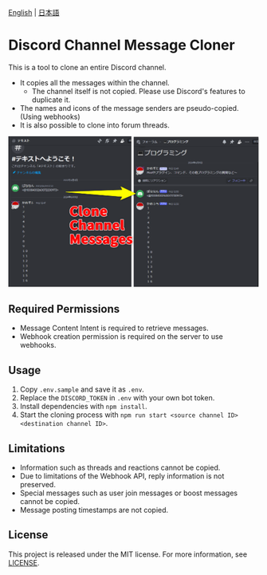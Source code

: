 [English](README.md) | [日本語](README_ja.md)

# Discord Channel Message Cloner

This is a tool to clone an entire Discord channel.
- It copies all the messages within the channel.
  - The channel itself is not copied. Please use Discord's features to duplicate it.
- The names and icons of the message senders are pseudo-copied. (Using webhooks)
- It is also possible to clone into forum threads.

![スクリーンショット](./assets/clone_channel_messages.png)

## Required Permissions

- Message Content Intent is required to retrieve messages.
- Webhook creation permission is required on the server to use webhooks.

## Usage

1. Copy `.env.sample` and save it as `.env`.
2. Replace the `DISCORD_TOKEN` in `.env` with your own bot token.
3. Install dependencies with `npm install`.
4. Start the cloning process with `npm run start <source channel ID> <destination channel ID>`.

## Limitations

- Information such as threads and reactions cannot be copied.
- Due to limitations of the Webhook API, reply information is not preserved.
- Special messages such as user join messages or boost messages cannot be copied.
- Message posting timestamps are not copied.

## License

This project is released under the MIT license. For more information, see [LICENSE](LICENSE).
